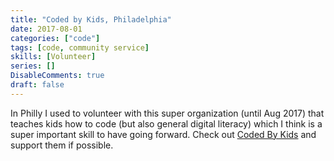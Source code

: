 ```yaml
---
title: "Coded by Kids, Philadelphia"
date: 2017-08-01
categories: ["code"]
tags: [code, community service]
skills: [Volunteer]
series: []
DisableComments: true
draft: false
---
```


In Philly I used to volunteer with this super organization (until Aug 2017) that teaches kids how to code (but also general digital literacy) which I think is a super important skill to have going forward. Check out [Coded By Kids](https://codedbykids.com/) and support them if possible.

<br>